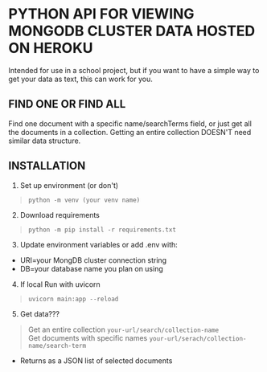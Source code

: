 # PYTHON API FOR VIEWING MONGODB CLUSTER DATA HOSTED ON HEROKU

Intended for use in a school project, but if you want to have
a simple way to get your data as text, this can work for you.

## FIND ONE OR FIND ALL

Find one document with a specific name/searchTerms field,
or just get all the documents in a collection.
Getting an entire collection DOESN'T need similar data structure.

## INSTALLATION
1. Set up environment (or don't)
>   `python -m venv (your venv name)`
2. Download requirements
>   `python -m pip install -r requirements.txt`
3. Update environment variables or add .env with:
- URI=your MongDB cluster connection string
- DB=your database name you plan on using
4. If local Run with uvicorn
>   `uvicorn main:app --reload`
5. Get data???
>   Get an entire collection
>   `your-url/search/collection-name`<br>
>   Get documents with specific names
>   `your-url/serach/collection-name/search-term`<br>
- Returns as a JSON list of selected documents

